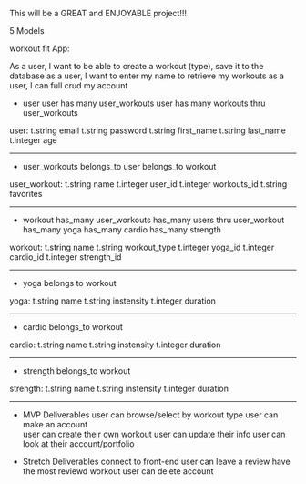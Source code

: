 This will be a GREAT and ENJOYABLE project!!!

5 Models

workout fit App:

As a user, I want to be able to create a workout (type), save it to the database
as a user, I want to enter my name to retrieve my workouts
as a user, I can full crud my account


* user
user has many user_workouts 
user has many workouts thru user_workouts

user: 
t.string email
t.string password
t.string first_name
t.string last_name
t.integer age

----------------------------------------------------------------------------------------------------------

                
* user_workouts
belongs_to user
belongs_to workout

user_workout: 
t.string name 
t.integer user_id
t.integer workouts_id
t.string favorites 

-----------------------------------------------------------------------------------------------------------
* workout 
has_many user_workouts
has_many users thru user_workout
has_many yoga
has_many cardio
has_many strength

workout:
t.string name 
t.string workout_type 
t.integer yoga_id 
t.integer cardio_id 
t.integer strength_id

------------------------------------------------------------------------------------------------------------
* yoga 
belongs to workout

yoga: 
t.string name 
t.string instensity 
t.integer duration

---------------------------------------------------------------------------------------------------------------
* cardio 
belongs_to workout

cardio: 
t.string name 
t.string instensity 
t.integer duration

-------------------------------------------------------------------------------------------------------------
* strength 
belongs_to workout

strength:
t.string name 
t.string instensity 
t.integer duration

------------------------------------------------------------------------------------------------------------



* MVP Deliverables 
user can browse/select by workout type
user can make an account  
user can  create their own workout 
user can update their info
user can look at their account/portfolio


* Stretch Deliverables 
connect to front-end 
user can leave a review 
have the most reviewd workout 
user can delete account






